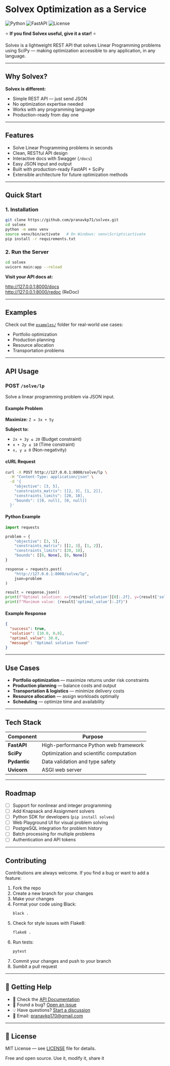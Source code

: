 # Solvex Optimization as a Service 

![Python](https://img.shields.io/badge/python-3.11+-blue.svg)
![FastAPI](https://img.shields.io/badge/FastAPI-0.115+-green.svg)
![License](https://img.shields.io/badge/license-MIT-green.svg)

⭐ **If you find Solvex useful, give it a star!** ⭐

Solvex is a lightweight REST API that solves Linear Programming problems using SciPy — making optimization accessible to any application, in any language.

---

## Why Solvex?

**Solvex is different:**
- Simple REST API — just send JSON
- No optimization expertise needed
- Works with any programming language
- Production-ready from day one

---

## Features

- Solve Linear Programming problems in seconds  
- Clean, RESTful API design  
- Interactive docs with Swagger (`/docs`)  
- Easy JSON input and output  
- Built with production-ready FastAPI + SciPy  
- Extensible architecture for future optimization methods

---

## Quick Start

### 1. Installation
```bash
git clone https://github.com/pranavkp71/solvex.git
cd solvex
python -m venv venv
source venv/bin/activate   # On Windows: venv\Scripts\activate
pip install -r requirements.txt
```

### 2. Run the Server
```bash
cd solvex
uvicorn main:app --reload
```

**Visit your API docs at:**  

  http://127.0.0.1:8000/docs  
  http://127.0.0.1:8000/redoc (ReDoc)

---

## Examples

Check out the [`examples/`](examples/) folder for real-world use cases:
- Portfolio optimization
- Production planning  
- Resource allocation
- Transportation problems

---

## API Usage

### POST `/solve/lp`

Solve a linear programming problem via JSON input.

#### Example Problem

**Maximize:** `Z = 3x + 5y`

**Subject to:**
- `2x + 3y ≤ 20` (Budget constraint)
- `x + 2y ≤ 10` (Time constraint)  
- `x, y ≥ 0` (Non-negativity)

#### cURL Request
```bash
curl -X POST http://127.0.0.1:8000/solve/lp \
  -H "Content-Type: application/json" \
  -d '{
    "objective": [3, 5],
    "constraints_matrix": [[2, 3], [1, 2]],
    "constraints_limits": [20, 10],
    "bounds": [[0, null], [0, null]]
  }'
```

#### Python Example
```python
import requests

problem = {
    "objective": [3, 5],
    "constraints_matrix": [[2, 3], [1, 2]],
    "constraints_limits": [20, 10],
    "bounds": [[0, None], [0, None]]
}

response = requests.post(
    "http://127.0.0.1:8000/solve/lp",
    json=problem
)

result = response.json()
print(f"Optimal solution: x={result['solution'][0]:.2f}, y={result['solution'][1]:.2f}")
print(f"Maximum value: {result['optimal_value']:.2f}")
```

#### Example Response
```json
{
  "success": true,
  "solution": [10.0, 0.0],
  "optimal_value": 30.0,
  "message": "Optimal solution found"
}
```

---

## Use Cases

- **Portfolio optimization** — maximize returns under risk constraints
- **Production planning** — balance costs and output
- **Transportation & logistics** — minimize delivery costs
- **Resource allocation** — assign workloads optimally
- **Scheduling** — optimize time and availability

---

## Tech Stack

| Component | Purpose |
|-----------|---------|
| **FastAPI** | High-performance Python web framework |
| **SciPy** | Optimization and scientific computation |
| **Pydantic** | Data validation and type safety |
| **Uvicorn** | ASGI web server |

---

## Roadmap

- [ ] Support for nonlinear and integer programming
- [ ] Add Knapsack and Assignment solvers
- [ ] Python SDK for developers (`pip install solvex`)
- [ ] Web Playground UI for visual problem solving
- [ ] PostgreSQL integration for problem history
- [ ] Batch processing for multiple problems
- [ ] Authentication and API tokens

---

## Contributing

Contributions are always welcome. If you find a bug or want to add a feature:

1. Fork the repo
2. Create a new branch for your changes
3. Make your changes
4. Format your code using Black:
   ```bash
   black .
   ```
5. Check for style issues with Flake8:
   ```bash
   flake8 .
   ```
6. Run tests:
   ```bash
   pytest
   ```
7. Commit your changes and push to your branch
8. Sumbit a pull request 

---

## 💬 Getting Help

- 📖 Check the [API Documentation](http://127.0.0.1:8000/docs)
- 🐛 Found a bug? [Open an issue](https://github.com/pranavkp71/solvex/issues)
- 💡 Have questions? [Start a discussion](https://github.com/pranavkp71/solvex/discussions)
- 📧 Email: pranavkp170@gmail.com

---

## 📜 License

MIT License — see [LICENSE](LICENSE) file for details.

Free and open source. Use it, modify it, share it


